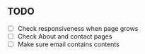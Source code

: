 ## TODO
  - [ ] Check responsiveness when page grows
  - [ ] Check About and contact pages
  - [ ] Make sure email contains contents
